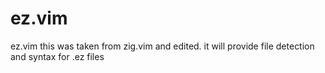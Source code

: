 # ez.vim

ez.vim this was taken from zig.vim and edited. it will provide file detection and syntax for .ez files
